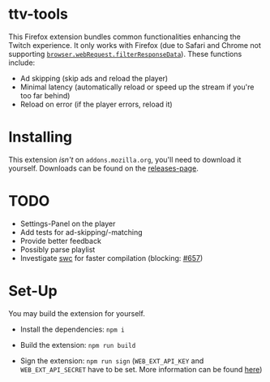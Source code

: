 # ttv-tools

This Firefox extension bundles common functionalities enhancing the Twitch experience. It only works with Firefox (due to Safari and Chrome not supporting [`browser.webRequest.filterResponseData`](https://developer.mozilla.org/docs/Mozilla/Add-ons/WebExtensions/API/webRequest/filterResponseData)).
These functions include:

* Ad skipping (skip ads and reload the player)
* Minimal latency (automatically reload or speed up the stream if you're too far behind)
* Reload on error (if the player errors, reload it)

# Installing

This extension _isn't_ on `addons.mozilla.org`, you'll need to download it yourself.
Downloads can be found on the [releases-page](https://github.com/Nerixyz/ttv-tools/releases).

# TODO

* Settings-Panel on the player
* Add tests for ad-skipping/-matching
* Provide better feedback
* Possibly parse playlist
* Investigate [swc](https://swc.rs/) for faster compilation (blocking: [#657](https://github.com/swc-project/swc/issues/657))

# Set-Up

You may build the extension for yourself.
* Install the dependencies: `npm i`
* Build the extension: `npm run build`

* Sign the extension: `npm run sign` (`WEB_EXT_API_KEY` and `WEB_EXT_API_SECRET` have to be set. More information can be found [here](https://extensionworkshop.com/documentation/develop/web-ext-command-reference/#web-ext-sign))
